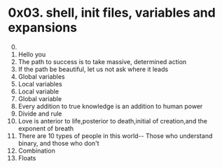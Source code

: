 # 0x03. shell, init files, variables and expansions
0. <o>
1. Hello you
2. The path to success is to take massive, determined action
3. If the path be beautiful, let us not ask where it leads
4. Global variables
5. Local variables
6. Local variable
7. Global variable
8. Every addition to true knowledge is an addition to human power
9. Divide and rule
10. Love is anterior to life,posterior to death,initial of creation,and the exponent of breath
11. There are 10 types of people in this world-- Those who understand binary, and those who don't
12. Combination
13. Floats
